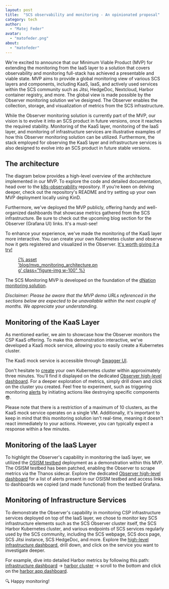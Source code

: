 ```yaml
---
layout: post
title:  "SCS observability and monitoring - An opinionated proposal"
category: tech
author:
  - "Matej Feder"
avatar:
  - "matofeder.png"
about:
  - "matofeder"
---
```


We're excited to announce that our Minimum Viable Product (MVP) for extending the monitoring from the IaaS layer to a solution that covers observability and monitoring full-stack has achieved a presentable and viable state. MVP aims to provide a global
monitoring view of various SCS layers and components, including KaaS, IaaS, and actively
used services within the SCS community such as Jitsi, HedgeDoc, Nextcloud, Harbor container
registry, and more. The global view is made possible by the Observer monitoring solution
we've designed. The Observer enables the collection, storage, and visualization of metrics
from the SCS infrastructure.

While the Observer monitoring solution is currently part of the MVP, our vision is to evolve
it into an SCS product in future versions, once it reaches the required stability. Monitoring
of the KaaS layer, monitoring of the IaaS layer, and monitoring of infrastructure services
are illustrative examples of how this Observer monitoring solution can be utilized. Furthermore,
the stack employed for observing the KaaS layer and infrastructure services is also designed to
evolve into an SCS product in future stable versions.

## The architecture

The diagram below provides a high-level overview of the architecture implemented in our MVP.
To explore the code and detailed documentation, head over to the [k8s-observability](https://github.com/sovereignCloudStack/k8s-observability) repository.
If you're keen on delving deeper, check out the repository's README and try setting up your
own MVP deployment locally using KinD.

Furthermore, we've deployed the MVP publicly, offering handy and well-organized dashboards
that showcase metrics gathered from the SCS infrastructure. Be sure to check out the upcoming
blog section for the Observer (Grafana UI) links. It's a must-see!

To enhance your experience, we've made the monitoring of the KaaS layer more interactive.
You can create your own Kubernetes cluster and observe how it gets registered and
visualized in the Observer. [It's worth giving it a try!](#monitoring-of-the-kaas-layer)

<figure class="figure mx-auto d-block" style="width:50%">
  <a href="{% asset "blog/mvp_monitoring_architecture.png" @path %}">
    {% asset 'blog/mvp_monitoring_architecture.png' class="figure-img w-100" %}
  </a>
</figure>

The SCS Monitoring MVP is developed on the foundation of the [dNation monitoring solution](https://github.com/dNationCloud/kubernetes-monitoring).

_Disclaimer: Please be aware that the MVP demo URLs referenced in the sections below are
expected to be unavailable within the next couple of months. We appreciate your understanding._

## Monitoring of the KaaS Layer

As mentioned earlier, we aim to showcase how the Observer monitors the CSP KaaS offering.
To make this demonstration interactive, we've developed a KaaS mock service, allowing
you to easily create a Kubernetes cluster.

The KaaS mock service is accessible through [Swagger UI](http://213.131.230.7:8080/kaas).

Don't hesitate to [create](http://213.131.230.7:8080/kaas#/Clusters/create_cluster_api_clusters__post) your own Kubernetes cluster
within approximately three minutes. You'll find it displayed on the dedicated [Observer high-level dashboard](http://213.131.230.73:30000/d/kaas-monitoring/kaas-monitoring).
For a deeper exploration of metrics, simply drill down and click on the cluster you created.
Feel free to experiment, such as triggering monitoring [alerts](http://213.131.230.73:30001/#/alerts) by initiating actions like destroying specific components 😎.

Please note that there is a restriction of a maximum of 10 clusters, as the KaaS mock
service operates on a single VM. Additionally, it's important to keep in mind that this
monitoring solution isn't real-time, meaning it doesn't react immediately to your actions.
However, you can typically expect a response within a few minutes.

## Monitoring of the IaaS Layer

To highlight the Observer's capability in monitoring the IaaS layer, we utilized the [OSISM testbed](https://docs.scs.community/docs/iaas/guides/deploy-guide/examples/testbed)
deployment as a demonstration within this MVP. The OSISM testbed has been patched,
enabling the Observer to scrape metrics via the Thanos sidecar.
Explore the dedicated [Observer high-level dashboard](http://213.131.230.73:30000/d/testbed/iaas-monitoring) for a list of alerts
present in our OSISM testbed and access links to dashboards we copied (and made functional) from the testbed Grafana.

## Monitoring of Infrastructure Services

To demonstrate the Observer's capability in monitoring CSP infrastructure services deployed
on top of the IaaS layer, we chose to monitor key SCS infrastructure elements such as the
SCS Observer cluster itself, the SCS Harbor Kubernetes cluster, and various endpoints
of SCS services regularly used by the SCS community, including the SCS webpage, SCS docs page, SCS Jitsi instance,
SCS HedgeDoc, and more.
Explore the [high-level infrastructure dashboard](http://213.131.230.73:30000/d/monitoring/infrastructure-services-monitoring), drill down,
and click on the service you want to investigate deeper.

For example, dive into detailed Harbor metrics by following this path: [infrastructure dashboard](http://213.131.230.73:30000/d/monitoring/infrastructure-services-monitoring) -> [harbor cluster](http://213.131.230.73:30000/d/e1b111ecbb5185e637d5a7eef26e850f/kubernetes-monitoring-harbor?refresh=10s&var-datasource=PC96415006F908B67&var-cluster=harbor-cluster) -> scroll to the bottom and click on the [harbor app dashboard](http://213.131.230.73:30000/d/harbor/harbor?var-job=harbor&refresh=10s&var-datasource=PC96415006F908B67&var-cluster=harbor-cluster).

🔍 Happy monitoring!
